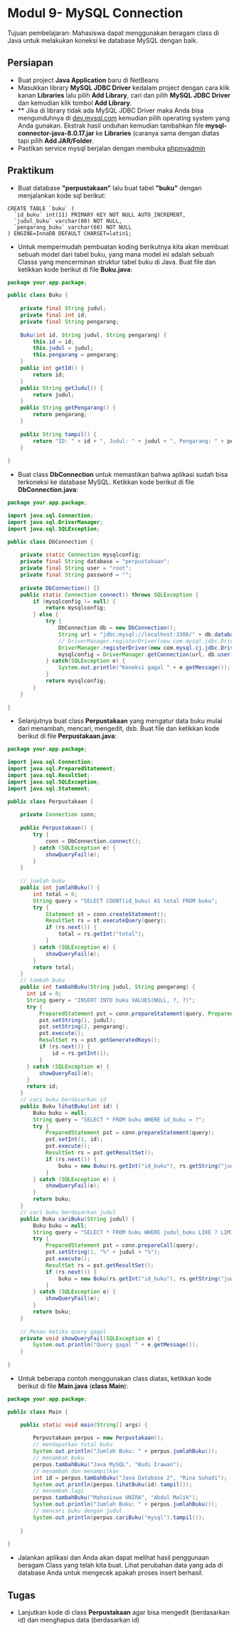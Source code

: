 # Modul 9- MySQL Connection

Tujuan pembelajaran: Mahasiswa dapat menggunakan beragam class di Java untuk melakukan koneksi ke database MySQL dengan baik.

## Persiapan

- Buat project __Java Application__ baru di NetBeans
- Masukkan library __MySQL JDBC Driver__ kedalam project dengan cara klik kanan __Libraries__ lalu pilih __Add Library__, cari dan pilih __MySQL JDBC Driver__ dan kemudian klik tombol __Add Library__.
- ** Jika di library tidak ada MySQL JDBC Driver maka Anda bisa mengunduhnya di [dev.mysql.com](https://dev.mysql.com/downloads/connector/j/) kemudian pilih operating system yang Anda gunakan. Ekstrak hasil unduhan kemudian tambahkan file __mysql-connector-java-8.0.17.jar__ ke __Libraries__ (caranya sama dengan diatas tapi pilih __Add JAR/Folder__.
- Pastikan service mysql berjalan dengan membuka [phpmyadmin](http://localhost/phpmyadmin)

## Praktikum

* Buat database __"perpustakaan"__ lalu buat tabel __"buku"__ dengan menjalankan kode sql berikut:

```mysql
CREATE TABLE `buku` (
  `id_buku` int(11) PRIMARY KEY NOT NULL AUTO_INCREMENT,
  `judul_buku` varchar(80) NOT NULL,
  `pengarang_buku` varchar(60) NOT NULL
) ENGINE=InnoDB DEFAULT CHARSET=latin1;
```

* Untuk mempermudah pembuatan koding berikutnya kita akan membuat sebuah model dari tabel buku, yang mana model ini adalah sebuah Classs yang mencerminan struktur tabel buku di Java. Buat file dan ketikkan kode berikut di file __Buku.java__:

```java
package your.app.package;

public class Buku {
    
    private final String judul;
    private final int id;
    private final String pengarang;
    
    Buku(int id, String judul, String pengarang) {
        this.id = id;
        this.judul = judul;
        this.pengarang = pengarang;
    }
    public int getId() {
        return id;
    }
    public String getJudul() {
        return judul;
    }
    public String getPengarang() {
        return pengarang;
    }
    
    public String tampil() {
        return "ID: " + id + ", Judul: " + judul + ", Pengarang: " + pengarang;
    }
    
}
```

* Buat class __DbConnection__ untuk memastikan bahwa aplikasi sudah bisa terkoneksi ke database MySQL. Ketikkan kode berikut di file __DbConnection.java__:

```java
package your.app.package;

import java.sql.Connection;
import java.sql.DriverManager;
import java.sql.SQLException;

public class DbConnection {
    
    private static Connection mysqlconfig;
    private final String database = "perpustakaan";
    private final String user = "root";
    private final String password = "";
    
    private DbConnection() {}
    public static Connection connect() throws SQLException {
        if (mysqlconfig != null) {
            return mysqlconfig;
        } else {
            try {
                DbConnection db = new DbConnection();
                String url = "jdbc:mysql://localhost:3306/" + db.database;
                // DriverManager.registerDriver(new com.mysql.jdbc.Driver());
                DriverManager.registerDriver(new com.mysql.cj.jdbc.Driver());
                mysqlconfig = DriverManager.getConnection(url, db.user, db.password);
            } catch(SQLException e) {
                System.out.println("Koneksi gagal " + e.getMessage());
            }
            return mysqlconfig;
        }
    }
    
}
```

* Selanjutnya buat class __Perpustakaan__ yang mengatur data buku mulai dari menambah, mencari, mengedit, dsb. Buat file dan ketikkan kode berikut di file __Perpustakaan.java__:

```java
package your.app.package;

import java.sql.Connection;
import java.sql.PreparedStatement;
import java.sql.ResultSet;
import java.sql.SQLException;
import java.sql.Statement;

public class Perpustakaan {
    
    private Connection conn;
    
    public Perpustakaan() {
        try {
            conn = DbConnection.connect();
        } catch (SQLException e) { 
            showQueryFail(e);
        }
    }
    
    // jumlah buku
    public int jumlahBuku() {
        int total = 0;
        String query = "SELECT COUNT(id_buku) AS total FROM buku";
        try {
            Statement st = conn.createStatement();
            ResultSet rs = st.executeQuery(query);
            if (rs.next()) {
                total = rs.getInt("total");
            }
        } catch (SQLException e) {
            showQueryFail(e);
        }
        return total;
    }
    // tambah buku
    public int tambahBuku(String judul, String pengarang) {
      int id = 0;
      String query = "INSERT INTO buku VALUES(NULL, ?, ?)";
      try {
          PreparedStatement pst = conn.prepareStatement(query, PreparedStatement.RETURN_GENERATED_KEYS);
          pst.setString(1, judul);
          pst.setString(2, pengarang);
          pst.execute();
          ResultSet rs = pst.getGeneratedKeys();
          if (rs.next()) {
              id = rs.getInt(1);
          }
      } catch (SQLException e) {
          showQueryFail(e);
      }
      return id;
    }
    // cari buku berdasarkan id
    public Buku lihatBuku(int id) {
        Buku buku = null;
        String query = "SELECT * FROM buku WHERE id_buku = ?";
        try {
            PreparedStatement pst = conn.prepareStatement(query);
            pst.setInt(1, id);
            pst.execute();
            ResultSet rs = pst.getResultSet();
            if (rs.next()) {
                buku = new Buku(rs.getInt("id_buku"), rs.getString("judul_buku"), rs.getString("pengarang_buku"));
            }
        } catch (SQLException e) {
            showQueryFail(e);
        }
        return buku;
    }
    // cari buku berdasarkan judul
    public Buku cariBuku(String judul) {
        Buku buku = null;
        String query = "SELECT * FROM buku WHERE judul_buku LIKE ? LIMIT 0, 1";
        try {
            PreparedStatement pst = conn.prepareCall(query);
            pst.setString(1, "%" + judul + "%");
            pst.execute();
            ResultSet rs = pst.getResultSet();
            if (rs.next()) {
                buku = new Buku(rs.getInt("id_buku"), rs.getString("judul_buku"), rs.getString("pengarang_buku"));
            }
        } catch (SQLException e) {
            showQueryFail(e);
        }
        return buku;
    }
    
    // Pesan ketika query gagal
    private void showQueryFail(SQLException e) {
        System.out.println("Query gagal " + e.getMessage());
    }
    
}
```

* Untuk beberapa contoh menggunakan class diatas, ketikkan kode berikut di file __Main.java__ (__class Main__):

```java
package your.app.package;

public class Main {

    public static void main(String[] args) {
        
        Perpustakaan perpus = new Perpustakaan();
        // mendapatkan total buku
        System.out.println("Jumlah Buku: " + perpus.jumlahBuku());
        // menambah buku
        perpus.tambahBuku("Java MySQL", "Budi Irawan");
        // menambah dan menampilkan
        int id = perpus.tambahBuku("Java Database 2", "Rina Suhadi");
        System.out.println(perpus.lihatBuku(id).tampil());
        // menambah lagi
        perpus.tambahBuku("Mahasiswa UNIRA", "Abdul Malik");
        System.out.println("Jumlah Buku: " + perpus.jumlahBuku());
        // mencari buku dengan judul
        System.out.println(perpus.cariBuku("mysql").tampil());
        
    }
    
}
```

* Jalankan aplikasi dan Anda akan dapat melihat hasil penggunaan beragam Class yang telah kita buat. Lihat perubahan data yang ada di database Anda untuk mengecek apakah proses insert berhasil.

## Tugas

* Lanjutkan kode di class __Perpustakaan__ agar bisa mengedit (berdasarkan id) dan menghapus data (berdasarkan id)

